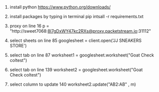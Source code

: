 
1. install python 
https://www.python.org/downloads/

2. install packages by typing in terminal
pip intsall -r requirements.txt


3. proxy on line 16
p = "http://sweet7068:8I7gDxWY47kc2RXs@proxy.packetstream.io:31112"

4. select sheets on line 85
googlesheet = client.open('JJ SNEAKERS STORE')

5. select tab on line 87
worksheet1 = googlesheet.worksheet("Goat Check coltest")


6. select tab on line 139
worksheet2 = googlesheet.worksheet("Goat Check coltest")

7. select column to update 140
worksheet2.update("AB2:AB" , m)

